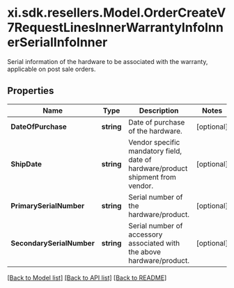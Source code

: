 # xi.sdk.resellers.Model.OrderCreateV7RequestLinesInnerWarrantyInfoInnerSerialInfoInner
Serial information of the hardware to be associated with the warranty, applicable on post sale orders.

## Properties

Name | Type | Description | Notes
------------ | ------------- | ------------- | -------------
**DateOfPurchase** | **string** | Date of purchase of the hardware. | [optional] 
**ShipDate** | **string** | Vendor specific mandatory field, date of hardware/product shipment from vendor. | [optional] 
**PrimarySerialNumber** | **string** | Serial number of the hardware/product. | [optional] 
**SecondarySerialNumber** | **string** | Serial number of accessory associated with the above hardware/product. | [optional] 

[[Back to Model list]](../README.md#documentation-for-models) [[Back to API list]](../README.md#documentation-for-api-endpoints) [[Back to README]](../README.md)

